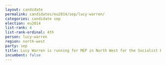 ```yaml
---
layout: candidate
permalink: candidates/eu2014/sep/lucy-warren/
categories: candidate sep
election: eu2014
list-rank: 4
list-rank-ordinal: 4th
person: lucy-warren
region: north-west
party: sep
title: Lucy Warren is running for MEP in North West for the Socialist Equality Party (UK)
incumbent: false
---
```

